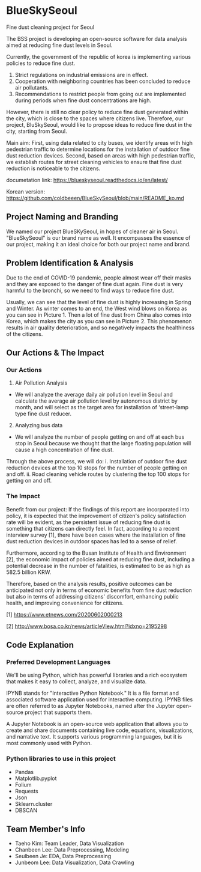 # BlueSkySeoul

Fine dust cleaning project for Seoul

The BSS project is developing an open-source software for data analysis aimed at reducing fine dust levels in Seoul.

Currently, the government of the republic of korea is implementing various policies to reduce fine dust.

1. Strict regulations on industrial emissions are in effect.
2. Cooperation with neighboring countries has been concluded to reduce air pollutants.
3. Recommendations to restrict people from going out are implemented during periods when fine dust concentrations are high.

However, there is still no clear policy to reduce fine dust generated within the city, which is close to the spaces where citizens live. 
Therefore, our project, BluSkySeoul, would like to propose ideas to reduce fine dust in the city, starting from Seoul.

Main aim: First, using data related to city buses, we identify areas with high pedestrian traffic to determine locations for the installation of outdoor fine dust reduction devices. Second, based on areas with high pedestrian traffic, we establish routes for street cleaning vehicles to ensure that fine dust reduction is noticeable to the citizens.

documetation link: https://blueskyseoul.readthedocs.io/en/latest/

Korean version: https://github.com/coldbeeen/BlueSkySeoul/blob/main/README_ko.md


## Project Naming and Branding

We named our project BlueSKySeoul, in hopes of cleaner air in Seoul.
"BlueSkySeoul" is our brand name as well. It encompasses the essence of our project, making it an ideal choice for both our project name and brand.



## Problem Identification & Analysis

Due to the end of COVID-19 pandemic, people almost wear off their masks and they are exposed to the danger of fine dust again. Fine dust is very harmful to the bronchi, so we need to find ways to reduce fine dust.

Usually, we can see that the level of fine dust is highly increasing in Spring and Winter. As winter comes to an end, the West wind blows on Korea as you can see in Picture 1. Then a lot of fine dust from China also comes into Korea, which makes the city as you can see in Picture 2. This phenomenon results in air quality deterioration, and so negatively impacts the healthiness of the citizens.



## Our Actions & The Impact

### Our Actions
1. Air Pollution Analysis
- We will analyze the average daily air pollution level in Seoul and calculate the average air pollution level by autonomous district by month, and will select as the target area for installation of ‘street-lamp type fine dust reducer.

2. Analyzing bus data
- We will analyze the number of people getting on and off at each bus stop in Seoul because we thought that the large floating population will cause a high concentration of fine dust.

Through the above process, we will do:
i. Installation of outdoor fine dust reduction devices at the top 10 stops for the number of people getting on and off.
ii. Road cleaning vehicle routes by clustering the top 100 stops for getting on and off.

### The Impact
Benefit from our project: If the findings of this report are incorporated into policy, it is expected that the improvement of citizen's policy satisfaction rate will be evident, as the persistent issue of reducing fine dust is something that citizens can directly feel. In fact, according to a recent interview survey [1], there have been cases where the installation of fine dust reduction devices in outdoor spaces has led to a sense of relief. 

Furthermore, according to the Busan Institute of Health and Environment [2], the economic impact of policies aimed at reducing fine dust, including a potential decrease in the number of fatalities, is estimated to be as high as 582.5 billion KRW. 

Therefore, based on the analysis results, positive outcomes can be anticipated not only in terms of economic benefits from fine dust reduction but also in terms of addressing citizens' discomfort, enhancing public health, and improving convenience for citizens.

[1] https://www.etnews.com/20200602000213

[2] http://www.bosa.co.kr/news/articleView.html?idxno=2195298



## Code Explanation

### Preferred Development Languages
We'll be using Python, which has powerful libraries and a rich ecosystem that makes it easy to collect, analyze, and visualize data.

IPYNB stands for "Interactive Python Notebook." It is a file format and associated software application used for interactive computing. IPYNB files are often referred to as Jupyter Notebooks, named after the Jupyter open-source project that supports them.

A Jupyter Notebook is an open-source web application that allows you to create and share documents containing live code, equations, visualizations, and narrative text. It supports various programming languages, but it is most commonly used with Python.


### Python libraries to use in this project

- Pandas
- Matplotlib.pyplot
- Folium
- Requests
- Json
- Sklearn.cluster
- DBSCAN


## Team Member's Info

- Taeho Kim: Team Leader, Data Visualization
- Chanbeen Lee: Data Preprocessing, Modeling
- Seulbeen Je: EDA, Data Preprocessing
- Junbeom Lee: Data Visualization, Data Crawling
